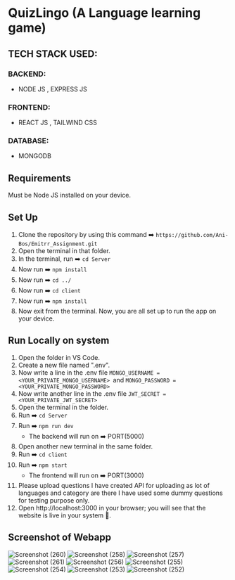 # QuizLingo (A Language learning game)

## TECH STACK USED:

### BACKEND:
- NODE JS , EXPRESS JS

### FRONTEND:
- REACT JS , TAILWIND CSS

### DATABASE:
- MONGODB

## Requirements
Must be Node JS installed on your device.

## Set Up

1. Clone the repository by using this command ➡️ `https://github.com/Ani-Bos/Emitrr_Assignment.git`
2. Open the terminal in that folder.
3. In the terminal, run ➡️ `cd Server`
4. Now run ➡️ `npm install`
5. Now run ➡️ `cd ../`
6. Now run ➡️ `cd client`
7. Now run ➡️ `npm install`
8. Now exit from the terminal. Now, you are all set up to run the app on your device.

## Run Locally on system

1. Open the folder in VS Code.
2. Create a new file named ".env".
3. Now write a line in the .env file `MONGO_USERNAME = <YOUR_PRIVATE_MONGO_USERNAME> `and `MONGO_PASSWORD = <YOUR_PRIVATE_MONGO_PASSWORD> `
4. Now write another line in the .env file `JWT_SECRET = <YOUR_PRIVATE_JWT_SECRET>`
5. Open the terminal in the folder.
6. Run ➡️ `cd Server`
7. Run ➡️ `npm run dev`
   - The backend will run on ➡️ PORT(5000)
8. Open another new terminal in the same folder.
9. Run ➡️ `cd client`
10. Run ➡️ `npm start`
    - The frontend will run on ➡️ PORT(3000)
11. Please upload questions I have created API for uploading as lot of languages and category are there I have used some dummy questions for testing purpose only.
12. Open http://localhost:3000 in your browser; you will see that the website is live in your system 🎉.

## Screenshot of Webapp
![Screenshot (260)](https://github.com/Ani-Bos/Emitrr_Assignment/assets/97694136/582caeb6-9a68-41a6-86cc-1286e51b00fd)
![Screenshot (258)](https://github.com/Ani-Bos/Emitrr_Assignment/assets/97694136/50a0db73-81e4-4840-985a-8d5d02375b4b)
![Screenshot (257)](https://github.com/Ani-Bos/Emitrr_Assignment/assets/97694136/5014c4ce-5c7e-4583-bde4-fa392cc635ab)
![Screenshot (261)](https://github.com/Ani-Bos/Emitrr_Assignment/assets/97694136/3853a721-f117-4c87-b0e6-6fb893092892)
![Screenshot (256)](https://github.com/Ani-Bos/Emitrr_Assignment/assets/97694136/9cdd8906-0d0a-42de-9499-45036c472398)
![Screenshot (255)](https://github.com/Ani-Bos/Emitrr_Assignment/assets/97694136/88ccc1f7-ebc8-4a49-aaf0-3c6c26c1ec33)
![Screenshot (254)](https://github.com/Ani-Bos/Emitrr_Assignment/assets/97694136/c3a47057-a683-4b68-b10c-589daee50520)
![Screenshot (253)](https://github.com/Ani-Bos/Emitrr_Assignment/assets/97694136/2c444bad-2d21-40f7-adb4-ec03e7a78697)
![Screenshot (252)](https://github.com/Ani-Bos/Emitrr_Assignment/assets/97694136/4dcc7eb0-e313-4776-92ad-8ed37f1c66fa)




